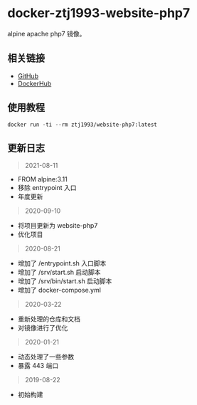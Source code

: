 # docker-ztj1993-website-php7

alpine apache php7 镜像。

## 相关链接
- [GitHub](https://github.com/ztj1993/docker-website-php7)
- [DockerHub](https://hub.docker.com/r/ztj1993/website-php7)

## 使用教程
```
docker run -ti --rm ztj1993/website-php7:latest
```

## 更新日志

> 2021-08-11

- FROM alpine:3.11
- 移除 entrypoint 入口
- 年度更新

> 2020-09-10

- 将项目更新为 website-php7
- 优化项目

> 2020-08-21

- 增加了 /entrypoint.sh 入口脚本
- 增加了 /srv/start.sh 启动脚本
- 增加了 /srv/bin/start.sh 启动脚本
- 增加了 docker-compose.yml

> 2020-03-22

- 重新处理的仓库和文档
- 对镜像进行了优化

> 2020-01-21

- 动态处理了一些参数
- 暴露 443 端口

> 2019-08-22

- 初始构建

